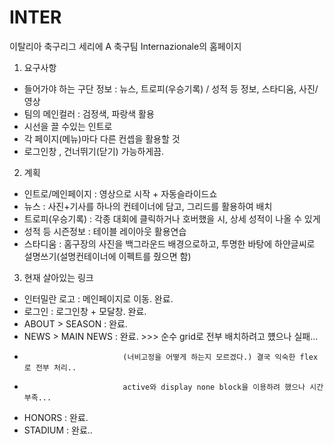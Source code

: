 # INTER

이탈리아 축구리그
세리에 A 축구팀 Internazionale의 홈페이지

1. 요구사항
- 들어가야 하는 구단 정보 : 뉴스, 트로피(우승기록) / 성적 등 정보, 스타디움, 사진/영상
- 팀의 메인컬러 : 검정색, 파랑색 활용
- 시선을 끌 수있는 인트로
- 각 페이지(메뉴)마다 다른 컨셉을 활용할 것
- 로그인창 , 건너뛰기(닫기) 가능하게끔.

2. 계획
- 인트로/메인페이지 : 영상으로 시작 + 자동슬라이드쇼
- 뉴스 : 사진+기사를 하나의 컨테이너에 담고, 그리드를 활용하여 배치
- 트로피(우승기록) : 각종 대회에 클릭하거나 호버했을 시, 상세 성적이 나올 수 있게
- 성적 등 시즌정보 : 테이블  레이아웃 활용연습
- 스타디움 : 홈구장의 사진을 백그라운드 배경으로하고, 투명한 바탕에 하얀글씨로 설명쓰기(설명컨테이너에 이펙트를 줬으면 함)

3. 현재 살아있는 링크 
- 인터밀란 로고 : 메인페이지로 이동. 완료.
- 로그인 : 로그인창 + 모달창. 완료.
- ABOUT > SEASON : 완료.
- NEWS > MAIN NEWS : 완료.  >>> 순수 grid로 전부 배치하려고 헀으나 실패...
-                           (너비고정을 어떻게 하는지 모르겠다.) 결국 익숙한 flex로 전부 처리..
-                           active와 display none block을 이용하려 했으나 시간 부족...
- HONORS : 완료.
- STADIUM : 완료.. 
